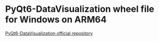 # PyQt6-DataVisualization wheel file for Windows on ARM64

[PyQt6-DataVisualization official repository](https://www.riverbankcomputing.com/software/pyqtdatavisualization/download)